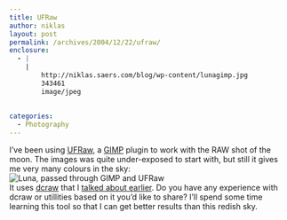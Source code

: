 ```yaml
---
title: UFRaw
author: niklas
layout: post
permalink: /archives/2004/12/22/ufraw/
enclosure:
  - |
    |
        http://niklas.saers.com/blog/wp-content/lunagimp.jpg
        343461
        image/jpeg
        
        
categories:
  - Photography
---
```

I&#8217;ve been using <a href="http://www.aei.mpg.de/~udif/UFRaw/" class="broken_link">UFRaw</a>, a [GIMP][1] plugin to work with the RAW shot of the moon. The images was quite under-exposed to start with, but still it gives me very many colours in the sky:  
![Luna, passed through GIMP and UFRaw][2]  
It uses [dcraw][3] that I [talked about earlier][4]. Do you have any experience with dcraw or utillities based on it you&#8217;d like to share? I&#8217;ll spend some time learning this tool so that I can get better results than this redish sky.

 [1]: http://www.gimp.org/
 [2]: http://niklas.saers.com/blog/wp-content/lunagimp.jpg
 [3]: http://www.cybercom.net/~dcoffin/dcraw/
 [4]: http://blog.saers.com/archives/2004/10/26/20d-work-flow-made-simpler/